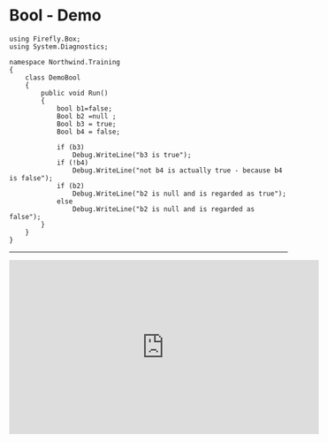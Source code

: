 ﻿# Bool - Demo

```csdiff
using Firefly.Box;
using System.Diagnostics;

namespace Northwind.Training
{
    class DemoBool
    {
        public void Run()
        {
            bool b1=false;
            Bool b2 =null ;
            Bool b3 = true;
            Bool b4 = false;

            if (b3)
                Debug.WriteLine("b3 is true");
            if (!b4)
                Debug.WriteLine("not b4 is actually true - because b4 is false");
            if (b2)
                Debug.WriteLine("b2 is null and is regarded as true");
            else
                Debug.WriteLine("b2 is null and is regarded as false");
        }
    }
}

```
---
<iframe width="560" height="315" src="https://www.youtube.com/embed/aix27HEnOAI?list=PL1DEQjXG2xnJNTIi_lrTxD83bf5-8mrRP" frameborder="0" allowfullscreen></iframe>

